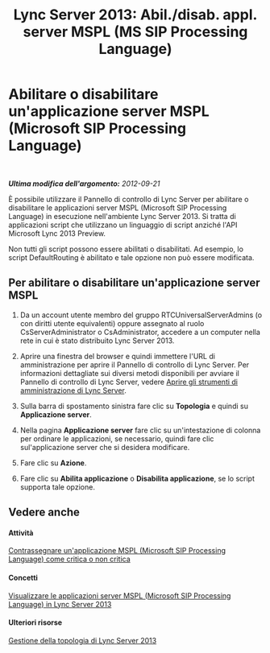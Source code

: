 ﻿---
title: "Lync Server 2013: Abil./disab. appl. server MSPL (MS SIP Processing Language)"
TOCTitle: "Lync Server 2013: Abil./disab. appl. server MSPL (MS SIP Processing Language)"
ms:assetid: b20af38d-224a-4459-991d-0b7eabb3ca7c
ms:mtpsurl: https://technet.microsoft.com/it-it/library/Gg182573(v=OCS.15)
ms:contentKeyID: 49301699
ms.date: 08/24/2015
mtps_version: v=OCS.15
ms.translationtype: HT
---

# Abilitare o disabilitare un'applicazione server MSPL (Microsoft SIP Processing Language)

 

_**Ultima modifica dell'argomento:** 2012-09-21_

È possibile utilizzare il Pannello di controllo di Lync Server per abilitare o disabilitare le applicazioni server MSPL (Microsoft SIP Processing Language) in esecuzione nell'ambiente Lync Server 2013. Si tratta di applicazioni script che utilizzano un linguaggio di script anziché l'API Microsoft Lync 2013 Preview.

Non tutti gli script possono essere abilitati o disabilitati. Ad esempio, lo script DefaultRouting è abilitato e tale opzione non può essere modificata.

## Per abilitare o disabilitare un'applicazione server MSPL

1.  Da un account utente membro del gruppo RTCUniversalServerAdmins (o con diritti utente equivalenti) oppure assegnato al ruolo CsServerAdministrator o CsAdministrator, accedere a un computer nella rete in cui è stato distribuito Lync Server 2013.

2.  Aprire una finestra del browser e quindi immettere l'URL di amministrazione per aprire il Pannello di controllo di Lync Server. Per informazioni dettagliate sui diversi metodi disponibili per avviare il Pannello di controllo di Lync Server, vedere [Aprire gli strumenti di amministrazione di Lync Server](lync-server-2013-open-lync-server-administrative-tools.md).

3.  Sulla barra di spostamento sinistra fare clic su **Topologia** e quindi su **Applicazione server**.

4.  Nella pagina **Applicazione server** fare clic su un'intestazione di colonna per ordinare le applicazioni, se necessario, quindi fare clic sul'applicazione server che si desidera modificare.

5.  Fare clic su **Azione**.

6.  Fare clic su **Abilita applicazione** o **Disabilita applicazione**, se lo script supporta tale opzione.

## Vedere anche

#### Attività

[Contrassegnare un'applicazione MSPL (Microsoft SIP Processing Language) come critica o non critica](lync-server-2013-mark-a-microsoft-sip-processing-language-mspl-application-as-critical-or-not-critical.md)  

#### Concetti

[Visualizzare le applicazioni server MSPL (Microsoft SIP Processing Language) in Lync Server 2013](lync-server-2013-view-microsoft-sip-processing-language-mspl-server-applications.md)  

#### Ulteriori risorse

[Gestione della topologia di Lync Server 2013](lync-server-2013-managing-the-lync-server-topology.md)

